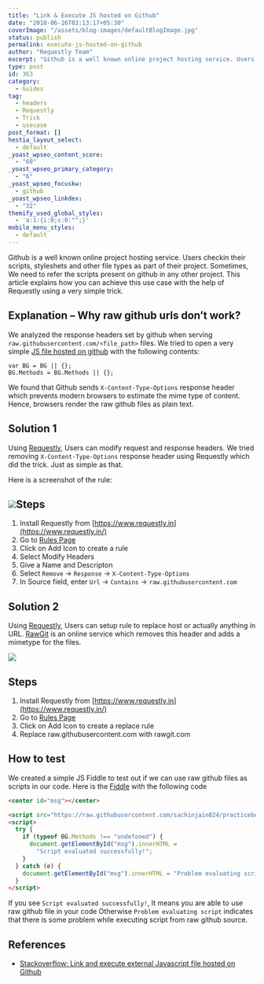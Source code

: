 ```yaml
---
title: "Link & Execute JS hosted on Github"
date: "2018-06-16T03:13:17+05:30"
coverImage: "/assets/blog-images/defaultBlogImage.jpg"
status: publish
permalink: execute-js-hosted-on-github
author: "Requestly Team"
excerpt: "Github is a well known online project hosting service. Users checkin their scripts, stylesheets and other file types as part of their project. Sometimes, We need to refer the scripts present on github in any other project"
type: post
id: 363
category:
  - Guides
tag:
  - headers
  - Requestly
  - Trick
  - usecase
post_format: []
hestia_layout_select:
  - default
_yoast_wpseo_content_score:
  - "60"
_yoast_wpseo_primary_category:
  - "6"
_yoast_wpseo_focuskw:
  - github
_yoast_wpseo_linkdex:
  - "32"
themify_used_global_styles:
  - 'a:1:{i:0;s:0:"";}'
mobile_menu_styles:
  - default
---
```


Github is a well known online project hosting service. Users checkin their scripts, styleshets and other file types as part of their project. Sometimes, We need to refer the scripts present on github in any other project. This article explains how you can achieve this use case with the help of Requestly using a very simple trick.

## Explanation – Why raw github urls don’t work?

We analyzed the response headers set by github when serving `raw.githubusercontent.com/<file_path>` files. We tried to open a very simple [JS file hosted on github](https://raw.githubusercontent.com/sachinjain024/practicebook/master/web-extensions-master/storage/background.js) with the following contents:

```
var BG = BG || {};
BG.Methods = BG.Methods || {};
```

We found that Github sends `X-Content-Type-Options` response header which prevents modern browsers to estimate the mime type of content. Hence, browsers render the raw github files as plain text.

## Solution 1

Using [Requestly](https://chrome.google.com/webstore/detail/requestly/mdnleldcmiljblolnjhpnblkcekpdkpa), Users can modify request and response headers. We tried removing `X-Content-Type-Options` response header using Requestly which did the trick. Just as simple as that.

Here is a screenshot of the rule:

## ![](/assets/blog-images/remove-x-content-type-header.png)Steps

1. Install Requestly from [https://www.requestly.in](https://www.requestly.in/)
2. Go to [Rules Page](https://app.requestly.in/rules)
3. Click on Add Icon to create a rule
4. Select Modify Headers
5. Give a Name and Descripton
6. Select `Remove` -&gt; `Response` -&gt; `X-Content-Type-Options`
7. In Source field, enter `Url` -&gt; `Contains` -&gt; `raw.githubusercontent.com`

## Solution 2

Using [Requestly](https://chrome.google.com/webstore/detail/requestly/mdnleldcmiljblolnjhpnblkcekpdkpa), Users can setup rule to replace host or actually anything in URL. [RawGit](https://rawgit.com/) is an online service which removes this header and adds a mimetype for the files.

![](/assets/blog-images/replace-host-rawgit.png)

## Steps

1. Install Requestly from [https://www.requestly.in](https://www.requestly.in/)
2. Go to [Rules Page](https://app.requestly.in/rules)
3. Click on Add Icon to create a replace rule
4. Replace raw.githubusercontent.com with rawgit.com

## How to test

We created a simple JS Fiddle to test out if we can use raw github files as scripts in our code. Here is the [Fiddle](https://jsfiddle.net/1uc9t2cw/) with the following code

```html
<center id="msg"></center>

<script src="https://raw.githubusercontent.com/sachinjain024/practicebook/master/web-extensions-master/storage/background.js"></script>
<script>
  try {
    if (typeof BG.Methods !== "undefoned") {
      document.getElementById("msg").innerHTML =
        "Script evaluated successfully!";
    }
  } catch (e) {
    document.getElementById("msg").innerHTML = "Problem evaluating script";
  }
</script>
```

If you see `Script evaluated successfully!`, It means you are able to use raw github file in your code Otherwise `Problem evaluating script` indicates that there is some problem while executing script from raw github source.

## References

- [Stackoverflow: Link and execute external Javascript file hosted on Github](http://stackoverflow.com/q/17341122/816213)
